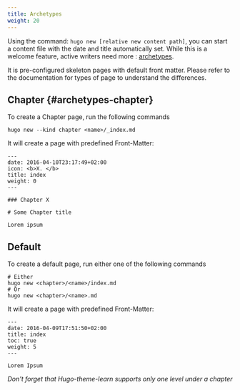 ```yaml
---
title: Archetypes
weight: 20
---
```


Using the command: `hugo new [relative new content path]`, you can start a content file with the date and title automatically set. While this is a welcome feature, active writers need more : [archetypes](https://gohugo.io/content/archetypes/).

It is pre-configured skeleton pages with default front matter. Please refer to the documentation for types of page to understand the differences.

## Chapter {#archetypes-chapter}

To create a Chapter page, run the following commands

```
hugo new --kind chapter <name>/_index.md
```

It will create a page with predefined Front-Matter:

    ---
    date: 2016-04-10T23:17:49+02:00
    icon: <b>X. </b>
    title: index
    weight: 0
    ---

    ### Chapter X

    # Some Chapter title

    Lorem ipsum


## Default

To create a default page, run either one of the following commands

```
# Either
hugo new <chapter>/<name>/index.md
# Or
hugo new <chapter>/<name>.md
```

It will create a page with predefined Front-Matter:

    ---
    date: 2016-04-09T17:51:50+02:00
    title: index
    toc: true
    weight: 5
    ---

    Lorem Ipsum

*Don't forget that Hugo-theme-learn supports only one level under a chapter*
